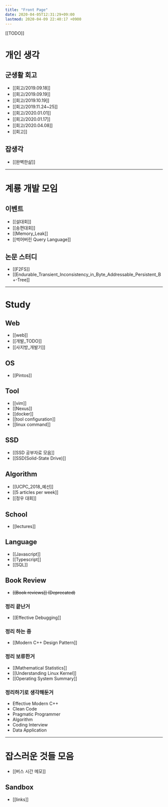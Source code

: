 ```yaml
---
title: "Front Page"
date: 2020-04-05T12:31:29+09:00
lastmod: 2020-04-09 22:40:17 +0900
---
```

[[TODO]]
# 개인 생각
## 군생활 회고
 * [[회고/2019.09.18]]
 * [[회고/2019.09.19]]
 * [[회고/2019.10.19]]
 * [[회고/2019.11.24~25]]
 * [[회고/2020.01.01]]
 * [[회고/2020.01.17]]
 * [[회고/2020.04.08]]
 * [[회고]]
## 잡생각
 * [[완벽한삶]]
---
# 계룡 개발 모임
## 이벤트
 * [[설대회]]
 * [[송편대회]]
 * [[Memory_Leak]]
 * [[썩어버린 Query Language]]
## 논문 스터디
 * [[F2FS]]
 * [[Endurable_Transient_Inconsistency_in_Byte_Addressable_Persistent_B+-Tree]]
---
# Study
## Web
 * [[web]]
 * [[개발_TODO]]
 * [[사지방_개발기]]
## OS
 * [[Pintos]]
## Tool
 * [[vim]]
 * [[Nexus]]
 * [[docker]]
 * [[tool configuration]]
 * [[linux command]]
## SSD
 * [[SSD 공부자료 모음]]
 * [[SSD(Solid-State Drive)]]
## Algorithm
 * [[UCPC_2018_예선]]
 * [[5 articles per week]]
 * [[정우 대회]]
## School
 * [[lectures]]
## Language
 * [[Javascript]]
 * [[Typescript]]
 * [[SQL]]
## Book Review
 * ~~[[Book reviews]] (Deprecated)~~
### 정리 끝난거
 * [[Effective Debugging]]
### 정리 하는 중
 * [[Modern C++ Design Pattern]]
### 정리 보류한거
 * [[Mathematical Statistics]]
 * [[Understanding Linux Kernel]]
 * [[Operating System Summary]]
### 정리하기로 생각해둔거
 * Effective Modern C++
 * Clean Code
 * Pragmatic Programmer
 * Algorithm
 * Coding Interview
 * Data Application
---
# 잡스러운 것들 모음
 * [[버스 시간 메모]]
## Sandbox
* [[links]]
